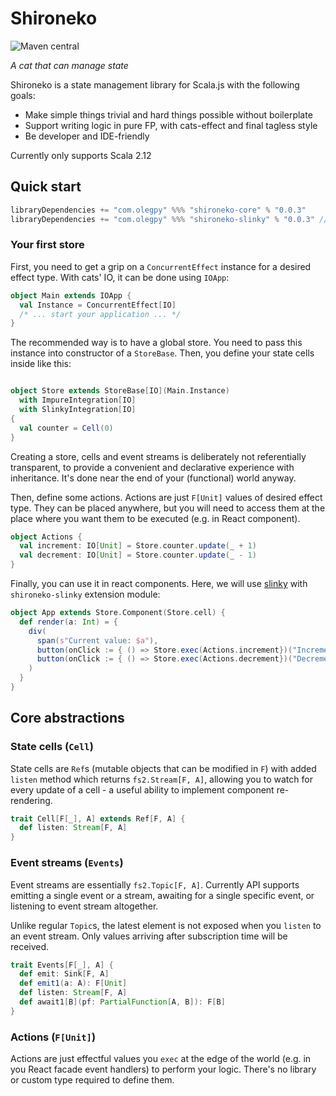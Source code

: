 # Shironeko
![Maven central](https://img.shields.io/maven-central/v/com.olegpy/shironeko-core_2.12.svg?style=flat-square)

*A cat that can manage state*

Shironeko is a state management library for Scala.js with the following goals:

- Make simple things trivial and hard things possible without boilerplate
- Support writing logic in pure FP, with cats-effect and final tagless style
- Be developer and IDE-friendly

Currently only supports Scala 2.12

## Quick start

```scala
libraryDependencies += "com.olegpy" %%% "shironeko-core" % "0.0.3"
libraryDependencies += "com.olegpy" %%% "shironeko-slinky" % "0.0.3" // Optional, integration with Slinky
```

### Your first store
First, you need to get a grip on a `ConcurrentEffect` instance for a desired effect type. With cats' IO, it can be done using `IOApp`:

```scala
object Main extends IOApp {
  val Instance = ConcurrentEffect[IO]
  /* ... start your application ... */
}
```

The recommended way is to have a global store. You need to pass this instance into constructor of a `StoreBase`. Then, you define your state cells inside like this:

```scala

object Store extends StoreBase[IO](Main.Instance)
  with ImpureIntegration[IO]
  with SlinkyIntegration[IO]
{
  val counter = Cell(0)
}
```

Creating a store, cells and event streams is deliberately not referentially transparent, to provide a convenient and declarative experience with inheritance. It's done near the end of your (functional) world anyway.


Then, define some actions. Actions are just `F[Unit]` values of desired effect type. They can be placed anywhere, but you will need to access them at the place where you want them to be executed (e.g. in React component).

```scala
object Actions {
  val increment: IO[Unit] = Store.counter.update(_ + 1)
  val decrement: IO[Unit] = Store.counter.update(_ - 1)
}
```

Finally, you can use it in react components. Here, we will use [slinky](https://slinky.shadaj.me/) with `shironeko-slinky` extension module:

```scala
object App extends Store.Component(Store.cell) {
  def render(a: Int) = {
    div(
      span(s"Current value: $a"),
      button(onClick := { () => Store.exec(Actions.increment})("Increment"),
      button(onClick := { () => Store.exec(Actions.decrement})("Decrement")
    )
  }
}
```

## Core abstractions
### State cells (`Cell`)
State cells are `Ref`s (mutable objects that can be modified in `F`) with added `listen` method which returns `fs2.Stream[F, A]`, allowing you to watch for every update of a cell - a useful ability to implement component re-rendering. 

```scala
trait Cell[F[_], A] extends Ref[F, A] {
  def listen: Stream[F, A]
}
```

### Event streams (`Events`)
Event streams are essentially `fs2.Topic[F, A]`. Currently API supports emitting a single event or a stream, awaiting for a single specific event, or listening to event stream altogether.

Unlike regular `Topic`s, the latest element is not exposed when you `listen` to an event stream. Only values arriving after subscription time will be received.

```scala
trait Events[F[_], A] {
  def emit: Sink[F, A]
  def emit1(a: A): F[Unit]
  def listen: Stream[F, A]
  def await1[B](pf: PartialFunction[A, B]): F[B]
}
```

### Actions (`F[Unit]`)
Actions are just effectful values you `exec` at the edge of the world (e.g. in you React facade event handlers) to perform your logic. There's no library or custom type required to define them.